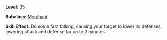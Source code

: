 <!-- TITLE: Sales Tactics -->


**Level:** 35

**Subclass:** [Merchant](merchant)

**Skill Effect:**  Do some fast talking, causing your target to lower its defenses, lowering attack and defense for up to 2 minutes.